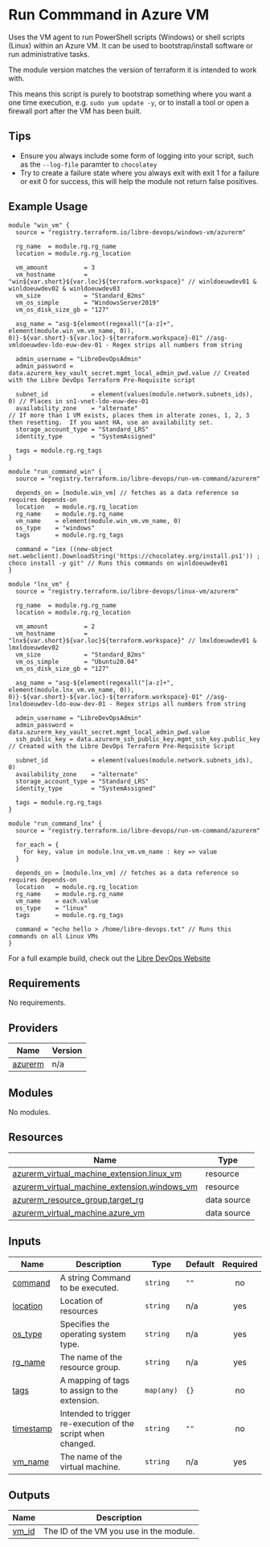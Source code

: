 # Run Commmand in Azure VM

Uses the VM agent to run PowerShell scripts (Windows) or shell scripts (Linux) within an Azure VM. It can be used to bootstrap/install software or run administrative tasks.

The module version matches the version of terraform it is intended to work with.

This means this script is purely to bootstrap something where you want a one time execution, e.g. `sudo yum update -y`, or to install a tool or open a firewall port after the VM has been built.

## Tips

- Ensure you always include some form of logging into your script, such as the `--log-file` paramter to `chocolatey`
- Try to create a failure state where you always exit with exit 1 for a failure or exit 0 for success, this will help the module not return false positives.

## Example Usage

```hcl
module "win_vm" {
  source = "registry.terraform.io/libre-devops/windows-vm/azurerm"

  rg_name  = module.rg.rg_name
  location = module.rg.rg_location

  vm_amount          = 3
  vm_hostname        = "win${var.short}${var.loc}${terraform.workspace}" // winldoeuwdev01 & winldoeuwdev02 & winldoeuwdev03
  vm_size            = "Standard_B2ms"
  vm_os_simple       = "WindowsServer2019"
  vm_os_disk_size_gb = "127"

  asg_name = "asg-${element(regexall("[a-z]+", element(module.win_vm.vm_name, 0)), 0)}-${var.short}-${var.loc}-${terraform.workspace}-01" //asg-vmldoeuwdev-ldo-euw-dev-01 - Regex strips all numbers from string

  admin_username = "LibreDevOpsAdmin"
  admin_password = data.azurerm_key_vault_secret.mgmt_local_admin_pwd.value // Created with the Libre DevOps Terraform Pre-Requisite script

  subnet_id            = element(values(module.network.subnets_ids), 0) // Places in sn1-vnet-ldo-euw-dev-01
  availability_zone    = "alternate"                                    // If more than 1 VM exists, places them in alterate zones, 1, 2, 3 then resetting.  If you want HA, use an availability set.
  storage_account_type = "Standard_LRS"
  identity_type        = "SystemAssigned"

  tags = module.rg.rg_tags
}

module "run_command_win" {
  source = "registry.terraform.io/libre-devops/run-vm-command/azurerm"

  depends_on = [module.win_vm] // fetches as a data reference so requires depends-on
  location   = module.rg.rg_location
  rg_name    = module.rg.rg_name
  vm_name    = element(module.win_vm.vm_name, 0)
  os_type    = "windows"
  tags       = module.rg.rg_tags

  command = "iex ((new-object net.webclient).DownloadString('https://chocolatey.org/install.ps1')) ; choco install -y git" // Runs this commands on winldoeuwdev01
}

module "lnx_vm" {
  source = "registry.terraform.io/libre-devops/linux-vm/azurerm"

  rg_name  = module.rg.rg_name
  location = module.rg.rg_location

  vm_amount          = 2
  vm_hostname        = "lnx${var.short}${var.loc}${terraform.workspace}" // lmxldoeuwdev01 & lmxldoeuwdev02
  vm_size            = "Standard_B2ms"
  vm_os_simple       = "Ubuntu20.04"
  vm_os_disk_size_gb = "127"

  asg_name = "asg-${element(regexall("[a-z]+", element(module.lnx_vm.vm_name, 0)), 0)}-${var.short}-${var.loc}-${terraform.workspace}-01" //asg-lnxldoeuwdev-ldo-euw-dev-01 - Regex strips all numbers from string

  admin_username = "LibreDevOpsAdmin"
  admin_password = data.azurerm_key_vault_secret.mgmt_local_admin_pwd.value
  ssh_public_key = data.azurerm_ssh_public_key.mgmt_ssh_key.public_key // Created with the Libre DevOps Terraform Pre-Requisite Script

  subnet_id            = element(values(module.network.subnets_ids), 0)
  availability_zone    = "alternate"
  storage_account_type = "Standard_LRS"
  identity_type        = "SystemAssigned"

  tags = module.rg.rg_tags
}

module "run_command_lnx" {
  source = "registry.terraform.io/libre-devops/run-vm-command/azurerm"

  for_each = {
    for key, value in module.lnx_vm.vm_name : key => value
  }

  depends_on = [module.lnx_vm] // fetches as a data reference so requires depends-on
  location   = module.rg.rg_location
  rg_name    = module.rg.rg_name
  vm_name    = each.value
  os_type    = "linux"
  tags       = module.rg.rg_tags

  command = "echo hello > /home/libre-devops.txt" // Runs this commands on all Linux VMs
}

```

For a full example build, check out the [Libre DevOps Website](https://www.libredevops.org/quickstart/utils/terraform/using-lbdo-tf-modules-example.html)


## Requirements

No requirements.

## Providers

| Name | Version |
|------|---------|
| <a name="provider_azurerm"></a> [azurerm](#provider\_azurerm) | n/a |

## Modules

No modules.

## Resources

| Name | Type |
|------|------|
| [azurerm_virtual_machine_extension.linux_vm](https://registry.terraform.io/providers/hashicorp/azurerm/latest/docs/resources/virtual_machine_extension) | resource |
| [azurerm_virtual_machine_extension.windows_vm](https://registry.terraform.io/providers/hashicorp/azurerm/latest/docs/resources/virtual_machine_extension) | resource |
| [azurerm_resource_group.target_rg](https://registry.terraform.io/providers/hashicorp/azurerm/latest/docs/data-sources/resource_group) | data source |
| [azurerm_virtual_machine.azure_vm](https://registry.terraform.io/providers/hashicorp/azurerm/latest/docs/data-sources/virtual_machine) | data source |

## Inputs

| Name | Description | Type | Default | Required |
|------|-------------|------|---------|:--------:|
| <a name="input_command"></a> [command](#input\_command) | A string Command to be executed. | `string` | `""` | no |
| <a name="input_location"></a> [location](#input\_location) | Location of resources | `string` | n/a | yes |
| <a name="input_os_type"></a> [os\_type](#input\_os\_type) | Specifies the operating system type. | `string` | n/a | yes |
| <a name="input_rg_name"></a> [rg\_name](#input\_rg\_name) | The name of the resource group. | `string` | n/a | yes |
| <a name="input_tags"></a> [tags](#input\_tags) | A mapping of tags to assign to the extension. | `map(any)` | `{}` | no |
| <a name="input_timestamp"></a> [timestamp](#input\_timestamp) | Intended to trigger re-execution of the script when changed. | `string` | `""` | no |
| <a name="input_vm_name"></a> [vm\_name](#input\_vm\_name) | The name of the virtual machine. | `string` | n/a | yes |

## Outputs

| Name | Description |
|------|-------------|
| <a name="output_vm_id"></a> [vm\_id](#output\_vm\_id) | The ID of the VM you use in the module. |
